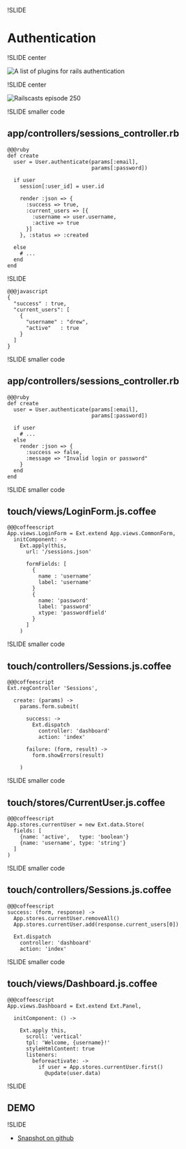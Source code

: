 !SLIDE

# Authentication

!SLIDE center

![A list of plugins for rails authentication](../images/rails-authentication-toolbox.png)

!SLIDE center

![Railscasts episode 250](../images/railscasts-auth.png)

!SLIDE smaller code

## app/controllers/sessions_controller.rb

    @@@ruby
    def create
      user = User.authenticate(params[:email],
                               params[:password])

      if user
        session[:user_id] = user.id

        render :json => {
          :success => true,
          :current_users => [{
            :username => user.username,
            :active => true
          }]
        }, :status => :created

      else
        # ...
      end
    end

!SLIDE

    @@@javascript
    {
      "success" : true,
      "current_users": [
        {
          "username" : "drew",
          "active"   : true
        }
      ]
    }

!SLIDE smaller code

## app/controllers/sessions_controller.rb

    @@@ruby
    def create
      user = User.authenticate(params[:email],
                               params[:password])

      if user
        # ...
      else
        render :json => {
          :success => false,
          :message => "Invalid login or password"
        } 
      end
    end


!SLIDE smaller code

## touch/views/LoginForm.js.coffee

    @@@coffeescript
    App.views.LoginForm = Ext.extend App.views.CommonForm,
      initComponent: ->
        Ext.apply(this,
          url: '/sessions.json'

          formFields: [
            {
              name : 'username'
              label: 'username'
            }
            {
              name: 'password'
              label: 'password'
              xtype: 'passwordfield'
            }
          ]
        )
!SLIDE smaller code

## touch/controllers/Sessions.js.coffee

    @@@coffeescript
    Ext.regController 'Sessions',

      create: (params) ->
        params.form.submit(

          success: ->
            Ext.dispatch
              controller: 'dashboard'
              action: 'index'

          failure: (form, result) ->
            form.showErrors(result)

        )

!SLIDE smaller code

## touch/stores/CurrentUser.js.coffee

    @@@coffeescript
    App.stores.currentUser = new Ext.data.Store(
      fields: [
        {name: 'active',   type: 'boolean'}
        {name: 'username', type: 'string'}
      ]
    )


!SLIDE smaller code

## touch/controllers/Sessions.js.coffee

    @@@coffeescript
    success: (form, response) ->
      App.stores.currentUser.removeAll()
      App.stores.currentUser.add(response.current_users[0])

      Ext.dispatch
        controller: 'dashboard'
        action: 'index'

!SLIDE smaller code

## touch/views/Dashboard.js.coffee

    @@@coffeescript
    App.views.Dashboard = Ext.extend Ext.Panel,

      initComponent: () ->

        Ext.apply this,
          scroll: 'vertical'
          tpl: 'Welcome, {username}!'
          styleHtmlContent: true
          listeners:
            beforeactivate: ->
              if user = App.stores.currentUser.first()
                @update(user.data)

!SLIDE

## DEMO

!SLIDE

* [Snapshot on github][01]

[01]: http://github.com/nelstrom/Teado
